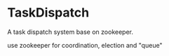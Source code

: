 # TaskDispatch
A task dispatch system base on zookeeper.

use zookeeper for coordination, election and "queue"
